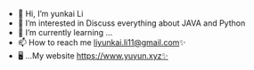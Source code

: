 - 👋 Hi, I’m yunkai Li
- 👀 I’m interested in Discuss everything about JAVA and Python
- 🌱 I’m currently learning ...
- 📫 How to reach me liyunkai.li11@gmail.com✨
- 🖥️ ...My website   https://www.yuyun.xyz✨

<!---
lliyunkai/lliyunkai is a ✨ special ✨ repository because its `README.md` (this file) appears on your GitHub profile.
You can click the Preview link to take a look at your changes.
--->
